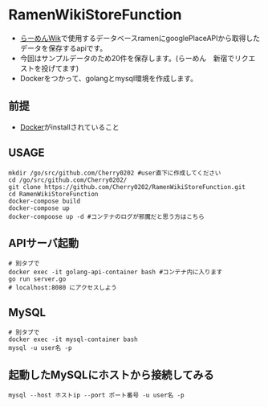 # RamenWikiStoreFunction

- [らーめんWik](https://github.com/Cherry0202/RamenWiki)で使用するデータベースramenにgooglePlaceAPIから取得したデータを保存するapiです。
- 今回はサンプルデータのため20件を保存します。(らーめん　新宿でリクエストを投げてます)
- Dockerをつかって、golangとmysql環境を作成します。

## 前提

- [Docker](https://docs.docker.com/get-docker/)がinstallされていること

## USAGE

```shell
mkdir /go/src/github.com/Cherry0202 #user直下に作成してください
cd /go/src/github.com/Cherry0202/
git clone https://github.com/Cherry0202/RamenWikiStoreFunction.git
cd RamenWikiStoreFunction
docker-compose build
docker-compose up
docker-compoose up -d #コンテナのログが邪魔だと思う方はこちら
```

## APIサーバ起動

```shell
# 別タブで 
docker exec -it golang-api-container bash #コンテナ内に入ります
go run server.go
# localhost:8080 にアクセスしよう
```

## MySQL

```shell
# 別タブで 
docker exec -it mysql-container bash
mysql -u user名 -p
```

## 起動したMySQLにホストから接続してみる

```shell
mysql --host ホストip --port ポート番号 -u user名 -p 
```
